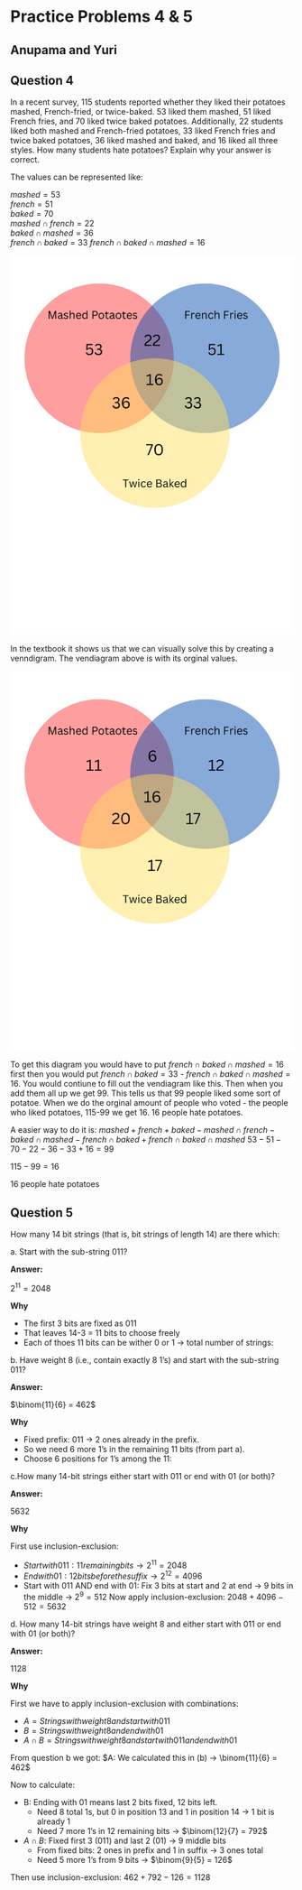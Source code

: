 # Practice Problems 4 & 5 
## Anupama and Yuri

## Question 4
In a recent survey, 115 students reported whether they liked their potatoes mashed, French-fried, or twice-baked. 53 liked them mashed, 51 liked French fries, and 70 liked twice baked potatoes. Additionally, 22 students liked both mashed and French-fried potatoes, 33 liked French fries and twice baked potatoes, 36 liked mashed and baked, and 16 liked all three styles. How many students hate potatoes? Explain why your answer is correct.

The values can be represented like:

$mashed = 53$  
$french = 51$  
$baked = 70$  
$mashed \cap french = 22$  
$baked \cap mashed = 36$  
$french \cap baked = 33$
$french \cap baked \cap mashed = 16$

![Venn Diagram of Potato Preferences](1.png)

In the textbook it shows us that we can visually solve this by creating a venndigram. The vendiagram above is with its orginal values.

![Venn Diagram of Potato Preferences](2.png)

To get this diagram you would have to put $french \cap baked \cap mashed = 16$ first then you would put $french \cap baked = 33$ - $french \cap baked \cap mashed = 16$. You would contiune to fill out the vendiagram like this. Then when you add them all up we get 99. This tells us that 99 people liked some sort of potatoe. When we do the orginal amount of people who voted - the people who liked potatoes, 115-99 we get 16. 16 people hate potatoes.

A easier way to do it is:
$mashed + french + baked - mashed \cap french - baked \cap mashed - french \cap baked + french \cap baked \cap mashed$
$53 - 51 - 70 - 22 - 36 - 33 + 16 = 99$

$115 - 99 = 16$

16 people hate potatoes

## Question 5
How many 14 bit strings (that is, bit strings of length 14) are there which:

a. Start with the sub-string 011?

**Answer:**

$2^{11} = 2048$

**Why**
- The first 3 bits are fixed as 011
- That leaves 14-3 = 11 bits to choose freely
- Each of thoes 11 bits can be wither 0 or 1 -> total number of strings:

b. Have weight 8 (i.e., contain exactly 8 1’s) and start with the sub-string 011?

**Answer:**

$\binom{11}{6} = 462$

**Why**
- Fixed prefix: 011 → 2 ones already in the prefix.
- So we need 6 more 1’s in the remaining 11 bits (from part a).
- Choose 6 positions for 1’s among the 11:

c.How many 14-bit strings either start with 011 or end with 01 (or both)?

**Answer:**

$5632$

**Why**

First use inclusion-exclusion:

- $Start with 011: 11 remaining bits → 2^{11} = 2048$
- $End with 01: 12 bits before the suffix → 2^{12} = 4096$
- Start with 011 AND end with 01: Fix 3 bits at start and 2 at end → 9 bits in the middle →
$2^9 = 512$
Now apply inclusion-exclusion:
$2048 + 4096 - 512 = 5632$

d. How many 14-bit strings have weight 8 and either start with 011 or end with
01 (or both)?

**Answer:**

$1128$

**Why**

First we have to apply inclusion-exclusion with combinations:

- $A = Strings with weight 8 and start with 011$
- $B = Strings with weight 8 and end with 01$
- $A \cap B = Strings with weight 8 and start with 011 and end with 01$

From question b we got:
$A: We calculated this in (b) → \binom{11}{6} = 462$

Now to calculate:
- B: Ending with 01 means last 2 bits fixed, 12 bits left.
    - Need 8 total 1s, but 0 in position 13 and 1 in position 14 → 1 bit is already 1
    - Need 7 more 1’s in 12 remaining bits → $\binom{12}{7} = 792$
- $A \cap B:$ Fixed first 3 (011) and last 2 (01) → 9 middle bits
    - From fixed bits: 2 ones in prefix and 1 in suffix → 3 ones total
    - Need 5 more 1’s from 9 bits → $\binom{9}{5} = 126$

Then use inclusion-exclusion:
$462 + 792 - 126 = 1128$